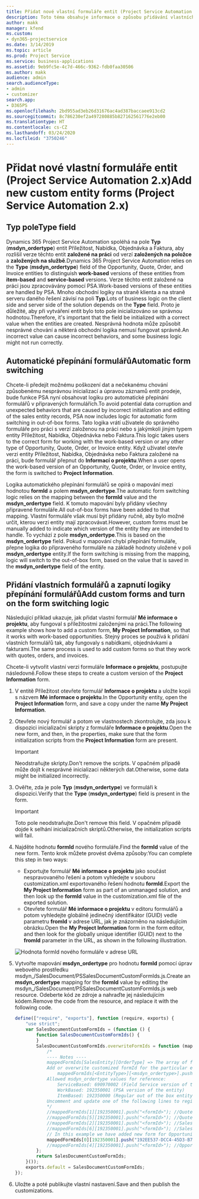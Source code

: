 ```yaml
---
title: Přidat nové vlastní formuláře entit (Project Service Automation 2.x)
description: Toto téma obsahuje informace o způsobu přidávání vlastních formulářů entit pro příležitosti, nabídky, objednávky nebo faktury v Dynamics 365 Project Service Automation 2.x.
author: makk
manager: kfend
ms.custom:
- dyn365-projectservice
ms.date: 3/14/2019
ms.topic: article
ms.prod: Project Service
ms.service: business-applications
ms.assetid: 9eb9fc5e-4c7d-466c-9362-fdb0faa30506
ms.author: makk
audience: admin
search.audienceType:
- admin
- customizer
search.app:
- D365PS
ms.openlocfilehash: 2bd955ad3eb26d31676ac4ad387baccaee913cd2
ms.sourcegitcommit: 8c786230ef2a497280885b827162561776e2eb00
ms.translationtype: HT
ms.contentlocale: cs-CZ
ms.lasthandoff: 03/24/2020
ms.locfileid: "3750246"
---
```

# <a name="add-new-custom-entity-forms-project-service-automation-2x"></a><span data-ttu-id="7b388-103">Přidat nové vlastní formuláře entit (Project Service Automation 2.x)</span><span class="sxs-lookup"><span data-stu-id="7b388-103">Add new custom entity forms (Project Service Automation 2.x)</span></span>

## <a name="type-field"></a><span data-ttu-id="7b388-104">Typ pole</span><span class="sxs-lookup"><span data-stu-id="7b388-104">Type field</span></span> 

<span data-ttu-id="7b388-105">Dynamics 365 Project Service Automation spoléhá na pole **Typ** (**msdyn\_ordertype**) entit Příležitost, Nabídka, Objednávka a Faktura, aby rozlišil verze těchto entit **založené na práci** od verzí **založených na položce** a **založených na službě**.</span><span class="sxs-lookup"><span data-stu-id="7b388-105">Dynamics 365 Project Service Automation relies on the **Type** (**msdyn\_ordertype**) field of the Opportunity, Quote, Order, and Invoice entities to distinguish **work-based** versions of these entities from **item-based** and **service-based** versions.</span></span> <span data-ttu-id="7b388-106">Verze těchto entit založené na práci jsou zpracovávány pomocí PSA.</span><span class="sxs-lookup"><span data-stu-id="7b388-106">Work-based versions of these entities are handled by PSA.</span></span> <span data-ttu-id="7b388-107">Mnoho obchodní logiky na straně klienta a na straně serveru daného řešení závisí na poli **Typ**.</span><span class="sxs-lookup"><span data-stu-id="7b388-107">Lots of business logic on the client side and server side of the solution depends on the **Type** field.</span></span> <span data-ttu-id="7b388-108">Proto je důležité, aby při vytváření entit bylo toto pole inicializováno se správnou hodnotou.</span><span class="sxs-lookup"><span data-stu-id="7b388-108">Therefore, it's important that the field be initialized with a correct value when the entities are created.</span></span> <span data-ttu-id="7b388-109">Nesprávná hodnota může způsobit nesprávné chování a některá obchodní logika nemusí fungovat správně.</span><span class="sxs-lookup"><span data-stu-id="7b388-109">An incorrect value can cause incorrect behaviors, and some business logic might not run correctly.</span></span>

## <a name="automatic-form-switching"></a><span data-ttu-id="7b388-110">Automatické přepínání formulářů</span><span class="sxs-lookup"><span data-stu-id="7b388-110">Automatic form switching</span></span>

<span data-ttu-id="7b388-111">Chcete-li předejít možnému poškození dat a nečekanému chování způsobenému nesprávnou inicializací a úpravou záznamů entit prodeje, bude funkce PSA nyní obsahovat logiku pro automatické přepínání formulářů v připravených formulářích.</span><span class="sxs-lookup"><span data-stu-id="7b388-111">To avoid potential data corruption and unexpected behaviors that are caused by incorrect initialization and editing of the sales entity records, PSA now includes logic for automatic form switching in out-of-box forms.</span></span> <span data-ttu-id="7b388-112">Tato logika vrátí uživatele do správného formuláře pro práci s verzí založenou na práci nebo s jakýmkoli jiným typem entity Příležitost, Nabídka, Objednávka nebo Faktura.</span><span class="sxs-lookup"><span data-stu-id="7b388-112">This logic takes users to the correct form for working with the work-based version or any other type of Opportunity, Quote, Order, or Invoice entity.</span></span> <span data-ttu-id="7b388-113">Když uživatel otevře verzi entity Příležitost, Nabídka, Objednávka nebo Faktura založené na práci, bude formulář přepnut do **Informací o projektu**.</span><span class="sxs-lookup"><span data-stu-id="7b388-113">When a user opens the work-based version of an Opportunity, Quote, Order, or Invoice entity, the form is switched to **Project Information**.</span></span>

<span data-ttu-id="7b388-114">Logika automatického přepínání formulářů se opírá o mapování mezi hodnotou **formId** a polem **msdyn\_ordertype**.</span><span class="sxs-lookup"><span data-stu-id="7b388-114">The automatic form switching logic relies on the mapping between the **formId** value and the **msdyn\_ordertype** field.</span></span> <span data-ttu-id="7b388-115">K tomuto mapování byly přidány všechny připravené formuláře.</span><span class="sxs-lookup"><span data-stu-id="7b388-115">All out-of-box forms have been added to that mapping.</span></span> <span data-ttu-id="7b388-116">Vlastní formuláře však musí být přidány ručně, aby bylo možné určit, kterou verzi entity mají zpracovávat.</span><span class="sxs-lookup"><span data-stu-id="7b388-116">However, custom forms must be manually added to indicate which version of the entity they are intended to handle.</span></span> <span data-ttu-id="7b388-117">To vychází z pole **msdyn\_ordertype**.</span><span class="sxs-lookup"><span data-stu-id="7b388-117">This is based on the **msdyn\_ordertype** field.</span></span> <span data-ttu-id="7b388-118">Pokud v mapování chybí přepínání formuláře, přepne logika do připraveného formuláře na základě hodnoty uložené v poli **msdyn\_ordertype** entity.</span><span class="sxs-lookup"><span data-stu-id="7b388-118">If the form switching is missing from the mapping, logic will switch to the out-of-box form, based on the value that is saved in the **msdyn\_ordertype** field of the entity.</span></span>

## <a name="add-custom-forms-and-turn-on-the-form-switching-logic"></a><span data-ttu-id="7b388-119">Přidání vlastních formulářů a zapnutí logiky přepínání formulářů</span><span class="sxs-lookup"><span data-stu-id="7b388-119">Add custom forms and turn on the form switching logic</span></span>

<span data-ttu-id="7b388-120">Následující příklad ukazuje, jak přidat vlastní formulář **Mé informace o projektu**, aby fungoval s příležitostmi založenými na práci.</span><span class="sxs-lookup"><span data-stu-id="7b388-120">The following example shows how to add a custom form, **My Project Information**, so that it works with work-based opportunities.</span></span> <span data-ttu-id="7b388-121">Stejný proces se používá k přidání vlastních formulářů tak, aby fungovaly s nabídkami, objednávkami a fakturami.</span><span class="sxs-lookup"><span data-stu-id="7b388-121">The same process is used to add custom forms so that they work with quotes, orders, and invoices.</span></span>

<span data-ttu-id="7b388-122">Chcete-li vytvořit vlastní verzi formuláře **Informace o projektu**, postupujte následovně.</span><span class="sxs-lookup"><span data-stu-id="7b388-122">Follow these steps to create a custom version of the **Project Information** form.</span></span>

1. <span data-ttu-id="7b388-123">V entitě Příležitost otevřete formulář **Informace o projektu** a uložte kopii s názvem **Mé informace o projektu**.</span><span class="sxs-lookup"><span data-stu-id="7b388-123">In the Opportunity entity, open the **Project Information** form, and save a copy under the name **My Project Information**.</span></span>
2. <span data-ttu-id="7b388-124">Otevřete nový formulář a potom ve vlastnostech zkontrolujte, zda jsou k dispozici inicializační skripty z formuláře **Informace o projektu**.</span><span class="sxs-lookup"><span data-stu-id="7b388-124">Open the new form, and then, in the properties, make sure that the form initialization scripts from the **Project Information** form are present.</span></span> 

    > [!IMPORTANT]
    > <span data-ttu-id="7b388-125">Neodstraňujte skripty.</span><span class="sxs-lookup"><span data-stu-id="7b388-125">Don't remove the scripts.</span></span> <span data-ttu-id="7b388-126">V opačném případě může dojít k nesprávné inicializaci některých dat.</span><span class="sxs-lookup"><span data-stu-id="7b388-126">Otherwise, some data might be initialized incorrectly.</span></span>

3. <span data-ttu-id="7b388-127">Ověřte, zda je pole **Typ** (**msdyn\_ordertype**) ve formuláři k dispozici.</span><span class="sxs-lookup"><span data-stu-id="7b388-127">Verify that the **Type** (**msdyn\_ordertype**) field is present in the form.</span></span> 

    > [!IMPORTANT]
    > <span data-ttu-id="7b388-128">Toto pole neodstraňujte.</span><span class="sxs-lookup"><span data-stu-id="7b388-128">Don't remove this field.</span></span> <span data-ttu-id="7b388-129">V opačném případě dojde k selhání inicializačních skriptů.</span><span class="sxs-lookup"><span data-stu-id="7b388-129">Otherwise, the initialization scripts will fail.</span></span>

4. <span data-ttu-id="7b388-130">Najděte hodnotu **formId** nového formuláře.</span><span class="sxs-lookup"><span data-stu-id="7b388-130">Find the **formId** value of the new form.</span></span> <span data-ttu-id="7b388-131">Tento krok můžete provést dvěma způsoby:</span><span class="sxs-lookup"><span data-stu-id="7b388-131">You can complete this step in two ways:</span></span>

    - <span data-ttu-id="7b388-132">Exportujte formulář **Mé informace o projektu** jako součást nespravovaného řešení a potom vyhledejte v souboru customization.xml exportovaného řešení hodnotu **formId**.</span><span class="sxs-lookup"><span data-stu-id="7b388-132">Export the **My Project Information** form as part of an unmanaged solution, and then look up the **formId** value in the customization.xml file of the exported solution.</span></span>
    - <span data-ttu-id="7b388-133">Otevřete formulář **Mé informace o projektu** v editoru formulářů a potom vyhledejte globálně jedinečný identifikátor (GUID) vedle parametru **fromId** v adrese URL, jak je znázorněno na následujícím obrázku.</span><span class="sxs-lookup"><span data-stu-id="7b388-133">Open the **My Project Information** form in the form editor, and then look for the globally unique identifier (GUID) next to the **fromId** parameter in the URL, as shown in the following illustration.</span></span>

    ![Hodnota formId nového formuláře v adrese URL](media/how-to-add-custom-forms-in-v2.0.png)

5. <span data-ttu-id="7b388-135">Vytvořte mapování **msdyn\_ordertype** pro hodnotu **formId** pomocí úprav webového prostředku msdyn\_/SalesDocument/PSSalesDocumentCustomFormIds.js.</span><span class="sxs-lookup"><span data-stu-id="7b388-135">Create an **msdyn\_ordertype** mapping for the **formId** value by editing the msdyn\_/SalesDocument/PSSalesDocumentCustomFormIds.js web resource.</span></span> <span data-ttu-id="7b388-136">Odeberte kód ze zdroje a nahraďte jej následujícím kódem.</span><span class="sxs-lookup"><span data-stu-id="7b388-136">Remove the code from the resource, and replace it with the following code.</span></span>

    ```javascript
    define(["require", "exports"], function (require, exports) {
        "use strict";
        var SalesDocumentCustomFormIds = (function () {
            function SalesDocumentCustomFormIds() {
            }
            SalesDocumentCustomFormIds.overwriteFormIds = function (mappedFormIds) {
                /*
                ---- Notes ----
                mappedFormIds[SalesEntity][OrderType] => The array of forms IDs that support particular entity and order type
                Add or overwrite customized formId for the particular entity and order type by calling:
                    mappedFormIds[<EntityType>][<msdyn_ordertype>].push("<formId>");
                Allowed msdyn_ordertype values for reference:
                    ServiceBased: 690970002 (Field Service version of the entity)
                    WorkBased: 192350001 (PSA version of the entity)
                    ItemBased: 192350000 (Regular out of the box entity)
                Uncomment and update one of the following lines to register custom PSA form for required entity:
                */      
                //mappedFormIds[1][192350001].push("<formId>"); //Quote
                //mappedFormIds[5][192350001].push("<formId>"); //Quote Line
                //mappedFormIds[2][192350001].push("<formId>"); //Sales Order
                //mappedFormIds[6][192350001].push("<formId>"); //Sales Order Line
                // In this example we have added new form for Opportunity
                mappedFormIds[0][192350001].push("192EE537-DCC4-45D3-B7AF-EA694B9113D2"); //Opportunity
                //mappedFormIds[4][192350001].push("<formId>"); //Opportunity Line
            };
            return SalesDocumentCustomFormIds;
        }());
        exports.default = SalesDocumentCustomFormIds;
    });
    ```

6. <span data-ttu-id="7b388-137">Uložte a poté publikujte vlastní nastavení.</span><span class="sxs-lookup"><span data-stu-id="7b388-137">Save and then publish the customizations.</span></span>
